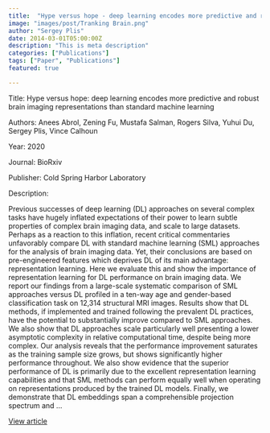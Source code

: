 ```yaml
---
title:  "Hype versus hope - deep learning encodes more predictive and robust brain imaging representations than standard machine learning"
image: "images/post/Tranking Brain.png"
author: "Sergey Plis"
date: 2014-03-01T05:00:00Z
description: "This is meta description"
categories: ["Publications"]
tags: ["Paper", "Publications"]
featured: true

---
```

Title: Hype versus hope: deep learning encodes more predictive and robust brain imaging representations than standard machine learning
  
Authors: Anees Abrol, Zening Fu, Mustafa Salman, Rogers Silva, Yuhui Du, Sergey Plis, Vince Calhoun
  
Year: 2020
  
Journal: BioRxiv
  
Publisher: Cold Spring Harbor Laboratory
  
Description:
  
Previous successes of deep learning (DL) approaches on several complex tasks have hugely inflated expectations of their power to learn subtle properties of complex brain imaging data, and scale to large datasets. Perhaps as a reaction to this inflation, recent critical commentaries unfavorably compare DL with standard machine learning (SML) approaches for the analysis of brain imaging data. Yet, their conclusions are based on pre-engineered features which deprives DL of its main advantage: representation learning. Here we evaluate this and show the importance of representation learning for DL performance on brain imaging data. We report our findings from a large-scale systematic comparison of SML approaches versus DL profiled in a ten-way age and gender-based classification task on 12,314 structural MRI images. Results show that DL methods, if implemented and trained following the prevalent DL practices, have the potential to substantially improve compared to SML approaches. We also show that DL approaches scale particularly well presenting a lower asymptotic complexity in relative computational time, despite being more complex. Our analysis reveals that the performance improvement saturates as the training sample size grows, but shows significantly higher performance throughout. We also show evidence that the superior performance of DL is primarily due to the excellent representation learning capabilities and that SML methods can perform equally well when operating on representations produced by the trained DL models. Finally, we demonstrate that DL embeddings span a comprehensible projection spectrum and …

  
[View article](https://www.biorxiv.org/content/10.1101/2020.04.14.041582.abstract)  
